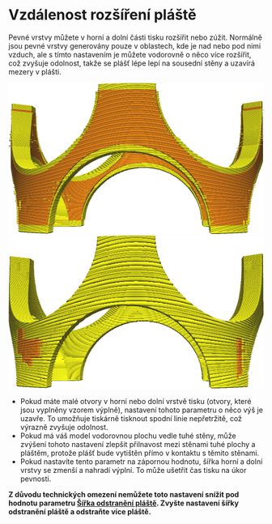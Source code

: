 Vzdálenost rozšíření pláště
====
Pevné vrstvy můžete v horní a dolní části tisku rozšířit nebo zúžit. Normálně jsou pevné vrstvy generovány pouze v oblastech, kde je nad nebo pod nimi vzduch, ale s tímto nastavením je můžete vodorovně o něco více rozšířit, což zvyšuje odolnost, takže se plášť lépe lepí na sousední stěny a uzavírá mezery v plášti.

![Normální vzhled pláště (žluté části)](../../../articles/images/skin_preshrink_original.png)
![Plášť rozšířený o 1 mm](../../../articles/images/expand_skins_expand_distance_1mm.png)

* Pokud máte malé otvory v horní nebo dolní vrstvě tisku (otvory, které jsou vyplněny vzorem výplně), nastavení tohoto parametru o něco výš je uzavře. To umožňuje tiskárně tisknout spodní linie nepřetržitě, což výrazně zvyšuje odolnost.
* Pokud má váš model vodorovnou plochu vedle tuhé stěny, může zvýšení tohoto nastavení zlepšit přilnavost mezi stěnami tuhé plochy a pláštěm, protože plášť bude vytištěn přímo v kontaktu s těmito stěnami.
* Pokud nastavíte tento parametr na zápornou hodnotu, šířka horní a dolní vrstvy se zmenší a nahradí výplní. To může ušetřit čas tisku na úkor pevnosti.

**Z důvodu technických omezení nemůžete toto nastavení snížit pod hodnotu parametru [Šířka odstranění pláště](skin_preshrink.md). Zvyšte nastavení šířky odstranění pláště a odstraňte více pláště.**